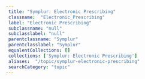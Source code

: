 ```yaml
--- 
 title: "Symplur: Electronic Prescribing" 
 classname:  "Electronic_Prescribing" 
 label: "Electronic Prescribing" 
 subclassname: "null" 
 subclasslabel: "null" 
 parentclassname: "Symplur" 
 parentclasslabel: "Symplur" 
 equalentCollections: [] 
 collections: ['Symplur: Electronic Prescribing']
 aliases:  "/topic/symplur-electronic-prescribing"  
 searchCategory: "topic" 
---
```

